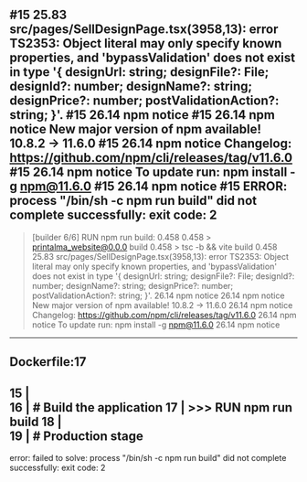 #15 25.83 src/pages/SellDesignPage.tsx(3958,13): error TS2353: Object literal may only specify known properties, and 'bypassValidation' does not exist in type '{ designUrl: string; designFile?: File; designId?: number; designName?: string; designPrice?: number; postValidationAction?: string; }'.
#15 26.14 npm notice
#15 26.14 npm notice New major version of npm available! 10.8.2 -> 11.6.0
#15 26.14 npm notice Changelog: https://github.com/npm/cli/releases/tag/v11.6.0
#15 26.14 npm notice To update run: npm install -g npm@11.6.0
#15 26.14 npm notice
#15 ERROR: process "/bin/sh -c npm run build" did not complete successfully: exit code: 2
------
 > [builder 6/6] RUN npm run build:
0.458 
0.458 > printalma_website@0.0.0 build
0.458 > tsc -b && vite build
0.458 
25.83 src/pages/SellDesignPage.tsx(3958,13): error TS2353: Object literal may only specify known properties, and 'bypassValidation' does not exist in type '{ designUrl: string; designFile?: File; designId?: number; designName?: string; designPrice?: number; postValidationAction?: string; }'.
26.14 npm notice
26.14 npm notice New major version of npm available! 10.8.2 -> 11.6.0
26.14 npm notice Changelog: https://github.com/npm/cli/releases/tag/v11.6.0
26.14 npm notice To update run: npm install -g npm@11.6.0
26.14 npm notice
------
Dockerfile:17
--------------------
  15 |     
  16 |     # Build the application
  17 | >>> RUN npm run build
  18 |     
  19 |     # Production stage
--------------------
error: failed to solve: process "/bin/sh -c npm run build" did not complete successfully: exit code: 2